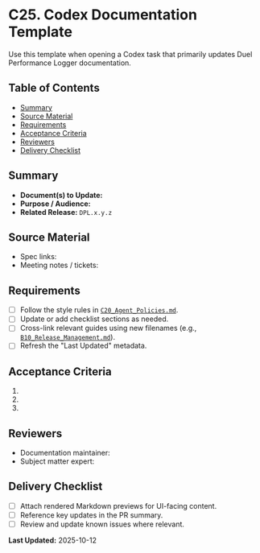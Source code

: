 # C25. Codex Documentation Template
Use this template when opening a Codex task that primarily updates Duel Performance Logger documentation.

## Table of Contents
- [Summary](#summary)
- [Source Material](#source-material)
- [Requirements](#requirements)
- [Acceptance Criteria](#acceptance-criteria)
- [Reviewers](#reviewers)
- [Delivery Checklist](#delivery-checklist)

## <a id="summary"></a>Summary
- **Document(s) to Update:**
- **Purpose / Audience:**
- **Related Release:** `DPL.x.y.z`

## <a id="source-material"></a>Source Material
- Spec links:
- Meeting notes / tickets:

## <a id="requirements"></a>Requirements
- [ ] Follow the style rules in [`C20_Agent_Policies.md`](C20_Agent_Policies.md).
- [ ] Update or add checklist sections as needed.
- [ ] Cross-link relevant guides using new filenames (e.g., [`B10_Release_Management.md`](B10_Release_Management.md)).
- [ ] Refresh the "Last Updated" metadata.

## <a id="acceptance-criteria"></a>Acceptance Criteria
1.
2.
3.

## <a id="reviewers"></a>Reviewers
- Documentation maintainer:
- Subject matter expert:

## <a id="delivery-checklist"></a>Delivery Checklist
- [ ] Attach rendered Markdown previews for UI-facing content.
- [ ] Reference key updates in the PR summary.
- [ ] Review and update known issues where relevant.

**Last Updated:** 2025-10-12
